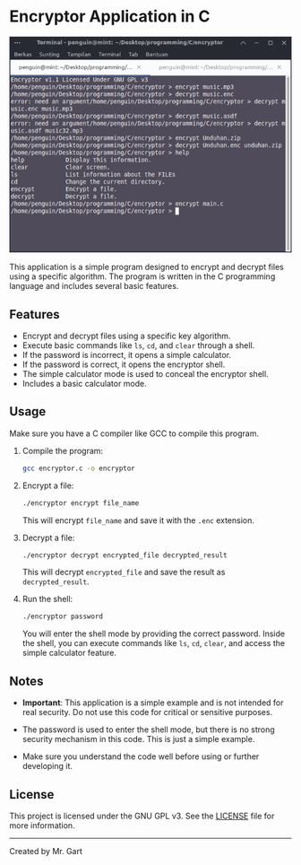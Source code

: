 # Encryptor Application in C

![Screenshot](screenshot.png)

This application is a simple program designed to encrypt and decrypt files using a specific algorithm. The program is written in the C programming language and includes several basic features.

## Features

- Encrypt and decrypt files using a specific key algorithm.
- Execute basic commands like `ls`, `cd`, and `clear` through a shell.
- If the password is incorrect, it opens a simple calculator.
- If the password is correct, it opens the encryptor shell.
- The simple calculator mode is used to conceal the encryptor shell.
- Includes a basic calculator mode.

## Usage

Make sure you have a C compiler like GCC to compile this program.

1. Compile the program:

    ```bash
    gcc encryptor.c -o encryptor
    ```

2. Encrypt a file:

    ```bash
    ./encryptor encrypt file_name
    ```

   This will encrypt `file_name` and save it with the `.enc` extension.

3. Decrypt a file:

    ```bash
    ./encryptor decrypt encrypted_file decrypted_result
    ```

   This will decrypt `encrypted_file` and save the result as `decrypted_result`.

4. Run the shell:

    ```bash
    ./encryptor password
    ```

   You will enter the shell mode by providing the correct password. Inside the shell, you can execute commands like `ls`, `cd`, `clear`, and access the simple calculator feature.

## Notes

- **Important**: This application is a simple example and is not intended for real security. Do not use this code for critical or sensitive purposes.

- The password is used to enter the shell mode, but there is no strong security mechanism in this code. This is just a simple example.

- Make sure you understand the code well before using or further developing it.

## License

This project is licensed under the GNU GPL v3. See the [LICENSE](LICENSE) file for more information.

---

Created by Mr. Gart
